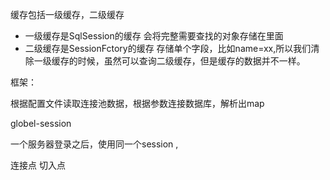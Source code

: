 缓存包括一级缓存，二级缓存

- 一级缓存是SqlSession的缓存
    会将完整需要查找的对象存储在里面
- 二级缓存是SessionFctory的缓存
    存储单个字段，比如name=xx,所以我们清除一级缓存的时候，虽然可以查询二级缓存，但是缓存的数据并不一样。

框架：

根据配置文件读取连接池数据，根据参数连接数据库，解析出map


globel-session  

一个服务器登录之后，使用同一个session ,

连接点   切入点
